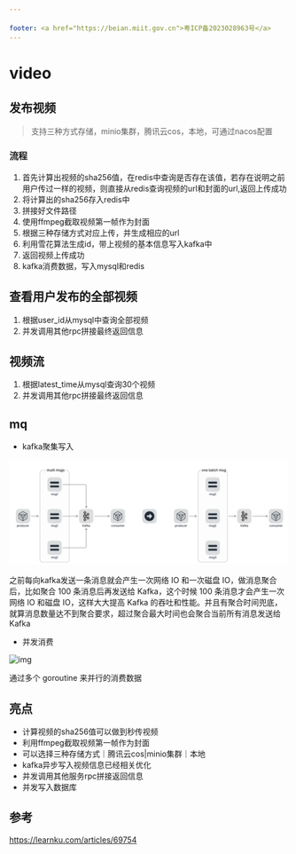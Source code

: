 ```yaml
---

footer: <a href="https://beian.miit.gov.cn">粤ICP备2023028963号</a>
---
```

# video

## 发布视频

> 支持三种方式存储，minio集群，腾讯云cos，本地，可通过nacos配置

### 流程

1. 首先计算出视频的sha256值，在redis中查询是否存在该值，若存在说明之前用户传过一样的视频，则直接从redis查询视频的url和封面的url,返回上传成功
2. 将计算出的sha256存入redis中
3. 拼接好文件路径
4. 使用ffmpeg截取视频第一帧作为封面
5. 根据三种存储方式对应上传，并生成相应的url
6. 利用雪花算法生成id，带上视频的基本信息写入kafka中
7. 返回视频上传成功
8. kafka消费数据，写入mysql和redis

## 查看用户发布的全部视频

1. 根据user_id从mysql中查询全部视频
2. 并发调用其他rpc拼接最终返回信息

## 视频流

1. 根据latest_time从mysql查询30个视频
2. 并发调用其他rpc拼接最终返回信息

## mq

* kafka聚集写入

![image-20230708153904061](https://raw.githubusercontent.com/liuxianloveqiqi/Xian-imagehost/main/image/image-20230708153904061.png)

之前每向kafka发送一条消息就会产生一次网络 IO 和一次磁盘 IO，做消息聚合后，比如聚合 100 条消息后再发送给 Kafka，这个时候 100 条消息才会产生一次网络 IO 和磁盘 IO，这样大大提高 Kafka 的吞吐和性能。并且有聚合时间兜底，就算消息数量达不到聚合要求，超过聚合最大时间也会聚合当前所有消息发送给Kafka

* 并发消费

![img](https://cdn.learnku.com/uploads/images/202207/15/73865/pBHJlrB3rC.webp!large)

通过多个 goroutine 来并行的消费数据

## 亮点

* 计算视频的sha256值可以做到秒传视频
* 利用ffmpeg截取视频第一帧作为封面
* 可以选择三种存储方式｜腾讯云cos|minio集群｜本地
* kafka异步写入视频信息已经相关优化
* 并发调用其他服务rpc拼接返回信息
* 并发写入数据库

## 参考

https://learnku.com/articles/69754

